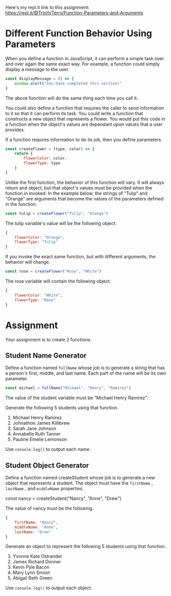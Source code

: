 Here's my repl.it link to this assignment: https://repl.it/@TrinityTerry/Function-Parameters-and-Arguments

# Different Function Behavior Using Parameters
When you define a function in JavaScript, it can perform a simple task over and over again the same exact way. For example, a function could simply display a message to the user.

```javascript
const displayMessage = () => {
    window.alert("You have completed this section!"
}
```

The above function will do the same thing each time you call it.

You could also define a function that requires the caller to send information to it so that it can perform its task. You could write a function that constructs a new object that represents a flower. You would put this code in a function when the object's values are dependant upon values that a user provides.

If a function requires information to do its job, then you define parameters.

```javascript
const createFlower = (type, color) => {
    return {
        flowerColor: color,
        flowerType: type
    }
}
```

Unlike the first function, the behavior of this function will vary. It will always return and object, but that object's values must be provided when the function in invoked. In the example below, the strings of "Tulip" and "Orange" are arguments that become the values of the parameters defined in the function.

```js
const tulip = createFlower("Tulip", "Orange")
```

The tulip variable's value will be the following object.

```js
{
    flowerColor: "Orange",
    flowerType: "Tulip"
}
```

If you invoke the exact same function, but with different arguments, the behavior will change.

```js
const rose = createFlower("Rose", "White")
```

The rose variable will contain the following object.

```js
{
    flowerColor: "White",
    flowerType: "Rose"
}
```

# Assignment

Your assignment is to create 2 functions.

## Student Name Generator

Define a function named `fullName` whose job is to generate a string that has a person's first, middle, and last name. Each part of the name will be its own parameter.

```js
const michael = fullName("Michael", "Henry", "Ramirez")
```

The value of the student variable must be "Michael Henry Ramirez".

Generate the following 5 students using that function.

1. Michael Henry Ramirez
2. Johnathon James Killibrew
3. Sarah Jane Johnson
4. Annabelle Ruth Tanner
5. Pauline Emelie Lemonson

Use `console.log()` to output each name.

## Student Object Generator

Define a function named createStudent whose job is to generate a new object that represents a student. The object must have the `firstName` , `lastName` , and `middleName` properties.

const nancy = createStudent("Nancy", "Anne", "Drew")

The value of nancy must be the following.

```js
{
    firstName: "Nancy",
    middleName: "Anne",
    lastName: "Drew"
}
```

Generate an object to represent the following 5 students using that function.

1. Yvonne Kate Ostrander
2. James Richard Donner
3. Kevin Pyle Bacon
4. Mary Lynn Smoot
5. Abigail Beth Green

Use `console.log()` to output each object.